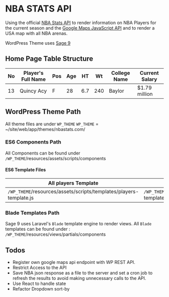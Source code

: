 # NBA STATS API

Using the official [NBA Stats API](https://stats.nba.com/) to render information on NBA Players for the current season and the [Google Maps JavaScript API](https://developers.google.com/maps/documentation/javascript/tutorial) and  to render a USA map with all NBA arenas.

WordPress Theme uses [Sage 9](https://roots.io/sage)


## Home Page Table Structure

| No | Player's Full Name |  Pos |  Age | HT | Wt | College Name | Current Salary |
| ------ | ------ | ------ | ------ | ----- |  ------ | ------ |  ------ |
| 13 | Quincy Acy |  F |  28 | 6.7 | 240 | Baylor | $1.79 million |

## WordPress Theme Path
All theme files are under `WP_THEME`
`WP_THEME` = ~/site/web/app/themes/nbastats.com/

### ES6 Components Path

 All Components  can be found under `/WP_THEME`/resources/assets/scripts/components

#### ES6 Template Files

 | All players Template | Single Player Template  |  Single Player Banner Image |
 | ------ | ------ | ----- |
  `/WP_THEME`/resources/assets/scripts/templates/players-template.js |  `/WP_THEME`/resources/assets/scripts/templates/player-template.js | `/WP_THEME`/resources/assets/scripts/player-single.js |

 ### Blade Templates Path

Sage 9 uses Laravel's `Blade` template engine to render views.
All `Blade` templates can be found under : `/WP_THEME`/resources/views/partials/components

## Todos
- Register own google maps api endpoint with WP REST API.
- Restrict Access to the API
- Save NBA json response as a file to the server and set a cron job to refresh the results to avoid making unnecessary calls to the API.
- Use React to handle state
- Refactor Dropdown sort-by